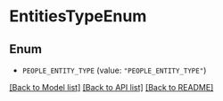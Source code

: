 # EntitiesTypeEnum

## Enum


* `PEOPLE_ENTITY_TYPE` (value: `"PEOPLE_ENTITY_TYPE"`)


[[Back to Model list]](../README.md#documentation-for-models) [[Back to API list]](../README.md#documentation-for-api-endpoints) [[Back to README]](../README.md)


